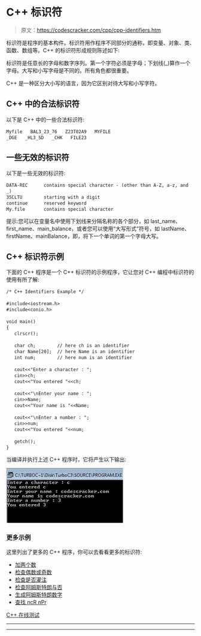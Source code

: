 # C++ 标识符

> 原文：<https://codescracker.com/cpp/cpp-identifiers.htm>

标识符是程序的基本构件。标识符用作程序不同部分的通称，即变量、对象、类、函数、数组等。C++ 的标识符形成规则陈述如下:

标识符是任意长的字母和数字序列。第一个字符必须是字母；下划线(_)算作一个字母。大写和小写字母是不同的。所有角色都很重要。

C++ 是一种区分大小写的语言，因为它区别对待大写和小写字符。

## C++ 中的合法标识符

以下是 C++ 中的一些合法标识符:

```
Myfile   BAL3_23_76   Z23T02A9   MYFILE
_DGE   _HL3_SD   _CHK   FILE23
```

## 一些无效的标识符

以下是一些无效的标识符:

```
DATA-REC      contains special character - (other than A-Z, a-z, and _)
35CLTU        starting with a digit
continue      reserved keyword
My.file       contains special character
```

提示:您可以在变量名中使用下划线来分隔名称的各个部分，如 last_name、first_name、main_balance，或者您可以使用“大写形式”符号，如 lastName、firstName、mainBalance，即，将下一个单词的第一个字母大写。

## C++ 标识符示例

下面的 C++ 程序是一个 C++ 标识符的示例程序，它让您对 C++ 编程中标识符的使用有所了解:

```
/* C++ Identifiers Example */

#include<iostream.h>
#include<conio.h>

void main()
{
   clrscr();

   char ch;        // here ch is an identifier
   char Name[20];  // here Name is an identifier
   int num;        // here num is an identifier

   cout<<"Enter a character : ";
   cin>>ch;
   cout<<"You entered "<<ch;

   cout<<"\nEnter your name : ";
   cin>>Name;
   cout<<"Your name is "<<Name;

   cout<<"\nEnter a number : ";
   cin>>num;
   cout<<"You entered "<<num;

   getch();
}
```

当编译并执行上述 C++ 程序时，它将产生以下输出:

![c++ identifiers](img/cd3ab15e7a4d38f73e51a86914222ab3.png)

### 更多示例

这里列出了更多的 C++ 程序，你可以去看看更多的标识符:

*   [加两个数](/cpp/program/cpp-program-add-two-numbers.htm)
*   [检查偶数或奇数](/cpp/program/cpp-program-check-even-odd.htm)
*   [检查是否灌注](/cpp/program/cpp-program-check-prime.htm)
*   [检查阿姆斯特朗与否](/cpp/program/cpp-program-find-armstrong-number.htm)
*   [生成阿姆斯特朗数字](/cpp/program/cpp-program-generate-armstrong-number.htm)
*   [查找 ncR nPr](/cpp/program/cpp-program-find-ncr-npr.htm)

[C++ 在线测试](/exam/showtest.php?subid=3)

* * *

* * *